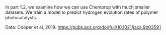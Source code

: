 In part 1.2, we examine how we can use Chemprop with much smaller datasets. We train a model to predict hydrogen evolution rates of polymer photocatalysts.

Data: Cooper et al, 2019. https://pubs.acs.org/doi/full/10.1021/jacs.9b03591
